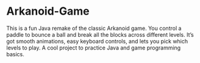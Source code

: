 # Arkanoid-Game
This is a fun Java remake of the classic Arkanoid game. You control a paddle to bounce a ball and break all the blocks across different levels. It’s got smooth animations, easy keyboard controls, and lets you pick which levels to play. A cool project to practice Java and game programming basics.
